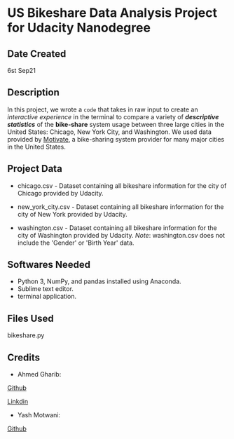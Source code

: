 # US Bikeshare Data Analysis Project for Udacity Nanodegree
## Date Created
6st Sep21

## Description
In this project, we wrote a `code` that takes in raw input to create an _interactive experience_ in the terminal to compare a variety of **_descriptive statistics_** of the **bike-share** system usage between three large cities in the United States: Chicago, New York City, and Washington. We used data provided by [Motivate](https://www.motivateco.com/), a bike-sharing system provider for many major cities in the United States.


## Project Data
- chicago.csv - Dataset containing all bikeshare information for the city of Chicago provided by Udacity.

- new_york_city.csv - Dataset containing all bikeshare information for the city of New York provided by Udacity.

- washington.csv - Dataset containing all bikeshare information for the city of Washington provided by Udacity. 
	_Note_: washington.csv does not include the 'Gender' or 'Birth Year' data.

## Softwares Needed
- Python 3, NumPy, and pandas installed using Anaconda. 
- Sublime text editor.
- terminal application.

## Files Used
bikeshare.py



## Credits
- Ahmed Gharib:

[Github](https://github.com/ahmed-gharib89)

[Linkdin](https://www.linkedin.com/in/agharib89/)

- Yash Motwani:

[Github](https://github.com/YashMotwani)





